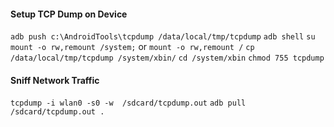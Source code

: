 #### Setup TCP Dump on Device
`adb push c:\AndroidTools\tcpdump /data/local/tmp/tcpdump`
`adb shell`
`su`
`mount -o rw,remount /system;` or `mount -o rw,remount /`
`cp /data/local/tmp/tcpdump /system/xbin/`
`cd /system/xbin`
`chmod 755 tcpdump`

#### Sniff Network Traffic
`tcpdump -i wlan0 -s0 -w  /sdcard/tcpdump.out`
`adb pull /sdcard/tcpdump.out .`


